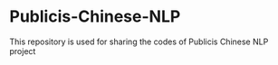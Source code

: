 # Publicis-Chinese-NLP
This repository is used for sharing the codes of Publicis Chinese NLP project
